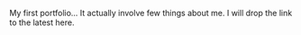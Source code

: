 My first portfolio...
It actually involve few things about
me.
I will drop the link to the latest here. 
